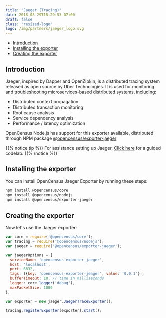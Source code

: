 ```yaml
---
title: "Jaeger (Tracing)"
date: 2018-08-29T15:29:53-07:00
draft: false
class: "resized-logo"
logo: /img/partners/jaeger_logo.svg
---
```


- [Introduction](#introduction)
- [Installing the exporter](#installing-the-exporter)
- [Creating the exporter](#creating-the-exporter)

## Introduction
Jaeger, inspired by Dapper and OpenZipkin, is a distributed tracing system released as open source by Uber Technologies.
It is used for monitoring and troubleshooting microservices-based distributed systems, including:

* Distributed context propagation
* Distributed transaction monitoring
* Root cause analysis
* Service dependency analysis
* Performance / latency optimization

OpenCensus Node.js has support for this exporter available, distributed through NPM package [@opencensus/exporter-jaeger](https://www.npmjs.com/package/@opencensus/exporter-jaeger)

{{% notice tip %}}
For assistance setting up Jaeger, [Click here](/codelabs/jaeger) for a guided codelab.
{{% /notice %}}

## Installing the exporter
You can install OpenCensus Jaeger Exporter by running these steps:

```bash
npm install @opencensus/core
npm install @opencensus/nodejs
npm install @opencensus/exporter-jaeger
```

## Creating the exporter
Now let's use the Jaeger exporter:

```js
var core = require('@opencensus/core');
var tracing = require('@opencensus/nodejs');
var jaeger = require('@opencensus/exporter-jaeger');

var jaegerOptions = {
  serviceName: 'opencensus-exporter-jaeger',
  host: 'localhost',
  port: 6832,
  tags: [{key: 'opencensus-exporter-jeager', value: '0.0.1'}],
  bufferTimeout: 10, // time in milliseconds
  logger: core.logger('debug'),
  maxPacketSize: 1000
};

var exporter = new jaeger.JaegerTraceExporter();

tracing.registerExporter(exporter).start();
```
